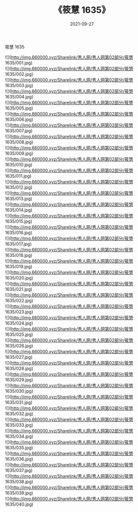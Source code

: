 ﻿---
layout: post
title:  《筱慧 1635》
date:   2021-09-27
img: http://img.660000.xyz/Sharelink/秀人网/秀人网第02部分/筱慧 1635/000.jpg
categories: [美女, 清纯, 唯美]
---

筱慧 1635

  ![](http://img.660000.xyz/Sharelink/秀人网/秀人网第02部分/筱慧 1635/001.jpg) <br> ![](http://img.660000.xyz/Sharelink/秀人网/秀人网第02部分/筱慧 1635/002.jpg) <br> ![](http://img.660000.xyz/Sharelink/秀人网/秀人网第02部分/筱慧 1635/003.jpg) <br> ![](http://img.660000.xyz/Sharelink/秀人网/秀人网第02部分/筱慧 1635/004.jpg) <br> ![](http://img.660000.xyz/Sharelink/秀人网/秀人网第02部分/筱慧 1635/005.jpg) <br> ![](http://img.660000.xyz/Sharelink/秀人网/秀人网第02部分/筱慧 1635/006.jpg) <br> ![](http://img.660000.xyz/Sharelink/秀人网/秀人网第02部分/筱慧 1635/007.jpg) <br> ![](http://img.660000.xyz/Sharelink/秀人网/秀人网第02部分/筱慧 1635/008.jpg) <br> ![](http://img.660000.xyz/Sharelink/秀人网/秀人网第02部分/筱慧 1635/009.jpg) <br> ![](http://img.660000.xyz/Sharelink/秀人网/秀人网第02部分/筱慧 1635/010.jpg) <br> ![](http://img.660000.xyz/Sharelink/秀人网/秀人网第02部分/筱慧 1635/011.jpg) <br> ![](http://img.660000.xyz/Sharelink/秀人网/秀人网第02部分/筱慧 1635/012.jpg) <br> ![](http://img.660000.xyz/Sharelink/秀人网/秀人网第02部分/筱慧 1635/013.jpg) <br> ![](http://img.660000.xyz/Sharelink/秀人网/秀人网第02部分/筱慧 1635/014.jpg) <br> ![](http://img.660000.xyz/Sharelink/秀人网/秀人网第02部分/筱慧 1635/015.jpg) <br> ![](http://img.660000.xyz/Sharelink/秀人网/秀人网第02部分/筱慧 1635/016.jpg) <br> ![](http://img.660000.xyz/Sharelink/秀人网/秀人网第02部分/筱慧 1635/017.jpg) <br> ![](http://img.660000.xyz/Sharelink/秀人网/秀人网第02部分/筱慧 1635/018.jpg) <br> ![](http://img.660000.xyz/Sharelink/秀人网/秀人网第02部分/筱慧 1635/019.jpg) <br> ![](http://img.660000.xyz/Sharelink/秀人网/秀人网第02部分/筱慧 1635/020.jpg) <br> ![](http://img.660000.xyz/Sharelink/秀人网/秀人网第02部分/筱慧 1635/021.jpg) <br> ![](http://img.660000.xyz/Sharelink/秀人网/秀人网第02部分/筱慧 1635/022.jpg) <br> ![](http://img.660000.xyz/Sharelink/秀人网/秀人网第02部分/筱慧 1635/023.jpg) <br> ![](http://img.660000.xyz/Sharelink/秀人网/秀人网第02部分/筱慧 1635/024.jpg) <br> ![](http://img.660000.xyz/Sharelink/秀人网/秀人网第02部分/筱慧 1635/025.jpg) <br> ![](http://img.660000.xyz/Sharelink/秀人网/秀人网第02部分/筱慧 1635/026.jpg) <br> ![](http://img.660000.xyz/Sharelink/秀人网/秀人网第02部分/筱慧 1635/027.jpg) <br> ![](http://img.660000.xyz/Sharelink/秀人网/秀人网第02部分/筱慧 1635/028.jpg) <br> ![](http://img.660000.xyz/Sharelink/秀人网/秀人网第02部分/筱慧 1635/029.jpg) <br> ![](http://img.660000.xyz/Sharelink/秀人网/秀人网第02部分/筱慧 1635/030.jpg) <br> ![](http://img.660000.xyz/Sharelink/秀人网/秀人网第02部分/筱慧 1635/031.jpg) <br> ![](http://img.660000.xyz/Sharelink/秀人网/秀人网第02部分/筱慧 1635/032.jpg) <br> ![](http://img.660000.xyz/Sharelink/秀人网/秀人网第02部分/筱慧 1635/033.jpg) <br> ![](http://img.660000.xyz/Sharelink/秀人网/秀人网第02部分/筱慧 1635/034.jpg) <br> ![](http://img.660000.xyz/Sharelink/秀人网/秀人网第02部分/筱慧 1635/035.jpg) <br> ![](http://img.660000.xyz/Sharelink/秀人网/秀人网第02部分/筱慧 1635/036.jpg) <br> ![](http://img.660000.xyz/Sharelink/秀人网/秀人网第02部分/筱慧 1635/037.jpg) <br> ![](http://img.660000.xyz/Sharelink/秀人网/秀人网第02部分/筱慧 1635/038.jpg) <br> ![](http://img.660000.xyz/Sharelink/秀人网/秀人网第02部分/筱慧 1635/039.jpg) <br> ![](http://img.660000.xyz/Sharelink/秀人网/秀人网第02部分/筱慧 1635/040.jpg) <br>